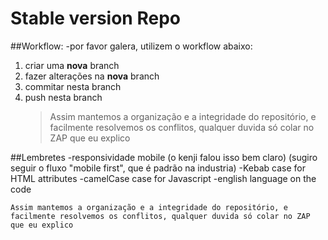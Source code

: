 # Stable version Repo

##Workflow:
-por favor galera, utilizem o workflow abaixo:
1. criar uma **nova** branch
2. fazer alterações na **nova** branch
3. commitar nesta branch
4. push nesta branch
    > Assim mantemos a organização e a integridade do repositório, e facilmente resolvemos os conflitos, qualquer duvida só colar no ZAP que eu explico

##Lembretes
-responsividade mobile (o kenji falou isso bem claro) (sugiro seguir o fluxo "mobile first", que é padrão na industria)
-Kebab case for HTML attributes
-camelCase case for Javascript
-english language on the code

    Assim mantemos a organização e a integridade do repositório, e facilmente resolvemos os conflitos, qualquer duvida só colar no ZAP que eu explico
